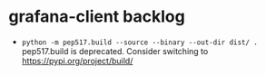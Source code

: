 # grafana-client backlog

- `python -m pep517.build --source --binary --out-dir dist/ .`
  pep517.build is deprecated. Consider switching to https://pypi.org/project/build/
